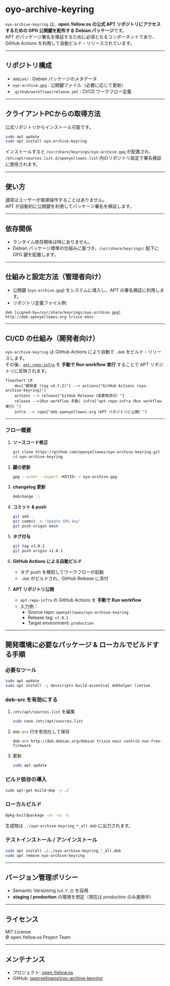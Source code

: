 # oyo-archive-keyring

`oyo-archive-keyring` は、**open.Yellow.os の公式 APT リポジトリにアクセスするための GPG 公開鍵を配布する Debian パッケージ**です。  
APT がパッケージ署名を検証するために必須となるコンポーネントであり、GitHub Actions を利用して自動ビルド・リリースされています。

---

## リポジトリ構成

- `debian/` : Debian パッケージのメタデータ  
- `oyo-archive.gpg` : 公開鍵ファイル（必要に応じて更新）  
- `.github/workflows/release.yml` : CI/CD ワークフロー定義  

---

## クライアントPCからの取得方法

公式リポジトリからインストール可能です。

```bash
sudo apt update
sudo apt install oyo-archive-keyring
```

インストールすると `/usr/share/keyrings/oyo-archive.gpg` が配置され、  
`/etc/apt/sources.list.d/openyellowos.list` 内のリポジトリ設定で署名検証に使用されます。

---

## 使い方

通常はユーザーが直接操作することはありません。  
APT が自動的に公開鍵を利用してパッケージ署名を検証します。  

---

## 依存関係

- ランタイム依存関係は特にありません。  
- Debian パッケージ標準の仕組みに基づき、`/usr/share/keyrings/` 配下に GPG 鍵を配置します。  

---

## 仕組みと設定方法（管理者向け）

- 公開鍵 (`oyo-archive.gpg`) をシステムに導入し、APT の署名検証に利用します。  
- リポジトリ定義ファイル例:  

```text
deb [signed-by=/usr/share/keyrings/oyo-archive.gpg] http://deb.openyellowos.org trixie main
```

---

## CI/CD の仕組み（開発者向け）

`oyo-archive-keyring` は GitHub Actions により自動で `.deb` をビルド・リリースします。  
その後、[`apt-repo-infra`](https://github.com/openyellowos/apt-repo-infra) を **手動で Run workflow 実行** することで APT リポジトリに反映されます。  

```mermaid
flowchart LR
    dev["開発者 (tag vX.Y.Z)"] --> actions["GitHub Actions (oyo-archive-keyring)"]
    actions --> release["GitHub Release（成果物添付）"]
    release -->|Run workflow 手動| infra["apt-repo-infra（Run workflow 実行）"]
    infra --> repo["deb.openyellowos.org（APT リポジトリに公開）"]
```

---

### フロー概要

1. **ソースコード修正**
   ```bash
   git clone https://github.com/openyellowos/oyo-archive-keyring.git
   cd oyo-archive-keyring
   ```

2. **鍵の更新**
   ```bash
   gpg --armor --export <KEYID> > oyo-archive.gpg
   ```

3. **changelog 更新**
   ```bash
   debchange -i
   ```

4. **コミット & push**
   ```bash
   git add .
   git commit -m "Update GPG key"
   git push origin main
   ```

5. **タグ付与**
   ```bash
   git tag v1.0.1
   git push origin v1.0.1
   ```

6. **GitHub Actions による自動ビルド**
   - タグ push を検知してワークフローが起動  
   - `.deb` がビルドされ、GitHub Release に添付  

7. **APT リポジトリ公開**
   - `apt-repo-infra` の GitHub Actions を **手動で Run workflow**  
   - 入力例：  
     - Source repo: `openyellowos/oyo-archive-keyring`  
     - Release tag: `v1.0.1`  
     - Target environment: `production`  

---

## 開発環境に必要なパッケージ & ローカルでビルドする手順

### 必要なツール
```bash
sudo apt update
sudo apt install -y devscripts build-essential debhelper lintian
```

### deb-src を有効にする
1. `/etc/apt/sources.list` を編集
   ```bash
   sudo nano /etc/apt/sources.list
   ```
2. `deb-src` 行を有効化して保存
   ```text
   deb-src http://deb.debian.org/debian trixie main contrib non-free-firmware
   ```
3. 更新
   ```bash
   sudo apt update
   ```

### ビルド依存の導入
```bash
sudo apt-get build-dep -y ./
```

### ローカルビルド
```bash
dpkg-buildpackage -us -uc -b
```
生成物は `../oyo-archive-keyring_*_all.deb` に出力されます。

### テストインストール / アンインストール
```bash
sudo apt install ./../oyo-archive-keyring_*_all.deb
sudo apt remove oyo-archive-keyring
```

---

## バージョン管理ポリシー

- Semantic Versioning (`vX.Y.Z`) を採用  
- **staging / production** の環境を想定（現在は production のみ運用中）  

---

## ライセンス

MIT License  
© open.Yellow.os Project Team

---

## メンテナンス

- プロジェクト: [open.Yellow.os](https://openyellowos.org)  
- GitHub: [openyellowos/oyo-archive-keyring](https://github.com/openyellowos/oyo-archive-keyring)
